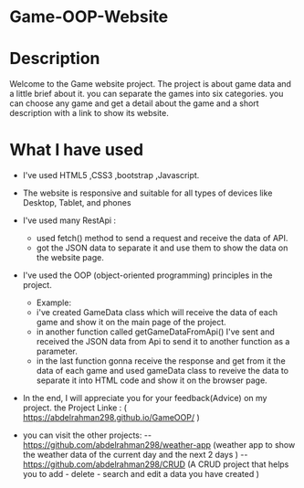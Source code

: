 # Game-OOP-Website
# Description

Welcome to the Game website project.
The project is about game data and a little brief about it.
you can separate the games into six categories.
you can choose any game and get a detail about the game and a short description with a link to show its website. 


# What I have used

- I've used HTML5 ,CSS3 ,bootstrap ,Javascript.
- The website is responsive and suitable for all types of devices like Desktop, Tablet, and phones
- I've used many RestApi :
    - used fetch() method to send a request and receive the data of API.
    - got the JSON data to separate it and use them to show the data on the website page.
 
- I've used the OOP (object-oriented programming) principles in the project.
    - Example:
    - i've created GameData class which will receive the data of each game and show it on the main page of the project.
    - in another function called getGameDataFromApi() I've sent and received the JSON data from Api to send it to another function as a parameter.
    - in the last function gonna receive the response and get from it the data of each game and used gameData class to reveive the data  to separate it into HTML code and show it on the browser page.

- In the end, I will appreciate you for your feedback(Advice) on my project.
the Project Linke : ( https://abdelrahman298.github.io/GameOOP/ )

- you can visit the other projects:
      -- https://github.com/abdelrahman298/weather-app (weather app to show the weather data of the current day and the next 2 days )
      -- https://github.com/abdelrahman298/CRUD (A CRUD project that helps you to add - delete - search and edit a data you have created )
